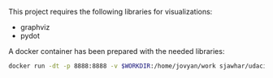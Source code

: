 This project requires the following libraries for visualizations:
* graphviz
* pydot

A docker container has been prepared with the needed libraries:
```bash
docker run -dt -p 8888:8888 -v $WORKDIR:/home/jovyan/work sjawhar/udacity_p5
```
